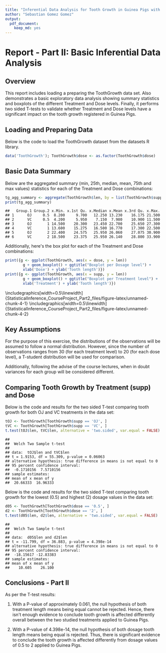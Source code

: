 ```yaml
---
title: "Inferential Data Analysis for Tooth Growth in Guinea Pigs with different Treatments and Doses"
author: "Sebastian Gomez Gomez"
output: 
  pdf_document: 
    keep_md: yes
---
```



# Report - Part II: Basic Inferential Data Analysis

## Overview

This report includes loading a preparing the ToothGrowth data set. Also demonstrates a basic exploratory data analysis showing summary statistics and boxplots of the different Treatment and Dose levels. Finally, it performs two sided T-tests to validate whether Treatment and Dose levels have a significant impact on the tooth growth registered in Guinea Pigs.

## Loading and Preparing Data

Below is the code to load the ToothGrowth dataset from the datasets R library.


```r
data('ToothGrowth'); ToothGrowth$dose <- as.factor(ToothGrowth$dose)
```

## Basic Data Summary

Below are the aggregated summary (min, 25th, median, mean, 75th and max values) statistics for each of the Treatment and Dose combinations:


```r
tg_agg_summary <- aggregate(ToothGrowth$len, by = list(ToothGrowth$supp, ToothGrowth$dose), FUN = 'summary')
print(tg_agg_summary)
```

```
##   Group.1 Group.2 x.Min. x.1st Qu. x.Median x.Mean x.3rd Qu. x.Max.
## 1      OJ     0.5  8.200     9.700   12.250 13.230    16.175 21.500
## 2      VC     0.5  4.200     5.950    7.150  7.980    10.900 11.500
## 3      OJ       1 14.500    20.300   23.450 22.700    25.650 27.300
## 4      VC       1 13.600    15.275   16.500 16.770    17.300 22.500
## 5      OJ       2 22.400    24.575   25.950 26.060    27.075 30.900
## 6      VC       2 18.500    23.375   25.950 26.140    28.800 33.900
```

Additionally, here's the box plot for each of the Treatment and Dose combinations:


```r
print({g <- ggplot(ToothGrowth, aes(x = dose, y = len))
        g + geom_boxplot() + ggtitle("Boxplot per Dosage level") + 
        xlab('Dose') + ylab('Tooth length')})
print({g <- ggplot(ToothGrowth, aes(x = supp, y = len))
        g + geom_boxplot() + ggtitle("Boxplot per Treatment level") + 
        xlab('Treatment') + ylab('Tooth length')})
```


\includegraphics[width=0.5\linewidth]{StatisticalInference_CourseProject_Part2_files/figure-latex/unnamed-chunk-4-1} \includegraphics[width=0.5\linewidth]{StatisticalInference_CourseProject_Part2_files/figure-latex/unnamed-chunk-4-2} 

## Key Assumptions

For the purpose of this exercise, the distributions of the observations will be assumed to follow a normal distribution. However, since the number of observations ranges from 30 (for each treatment level) to 20 (for each dose level), a T-student distribution will be used for comparison.

Additionally, following the advise of the course lectures, when in doubt variances for each group will be considered different.

## Comparing Tooth Growth by Treatment (supp) and Dose

Below is the code and results for the two sided T-test comparing tooth growth for both OJ and VC treatments in the data set:


```r
tOJ <- ToothGrowth[ToothGrowth$supp == 'OJ', ]
tVC <- ToothGrowth[ToothGrowth$supp == 'VC', ]
t.test(tOJ$len, tVC$len, alternative = 'two.sided', var.equal = FALSE)
```

```
## 
## 	Welch Two Sample t-test
## 
## data:  tOJ$len and tVC$len
## t = 1.9153, df = 55.309, p-value = 0.06063
## alternative hypothesis: true difference in means is not equal to 0
## 95 percent confidence interval:
##  -0.1710156  7.5710156
## sample estimates:
## mean of x mean of y 
##  20.66333  16.96333
```

Below is the code and results for the two sided T-test comparing tooth growth for the lowest (0.5) and highest (2) dosage values in the data set:


```r
d05 <- ToothGrowth[ToothGrowth$dose == '0.5', ]
d2 <- ToothGrowth[ToothGrowth$dose == '2', ]
t.test(d05$len, d2$len, alternative = 'two.sided', var.equal = FALSE)
```

```
## 
## 	Welch Two Sample t-test
## 
## data:  d05$len and d2$len
## t = -11.799, df = 36.883, p-value = 4.398e-14
## alternative hypothesis: true difference in means is not equal to 0
## 95 percent confidence interval:
##  -18.15617 -12.83383
## sample estimates:
## mean of x mean of y 
##    10.605    26.100
```

## Conclusions - Part II

As per the T-test results:

1. With a P-value of approximately 0.061, the null hypothesis of both treatment length means being equal cannot be rejected. Hence, there isn't enough evidence to conclude tooth growth is affected differently overall between the two studied treatments applied to Guinea Pigs.

2. With a P-value of 4.398e-14, the null hypothesis of both dosage tooth length means being equal is rejected. Thus, there is significant evidence to conclude the tooth growth is affected differently from dosage values of 0.5 to 2 applied to Guinea Pigs.

